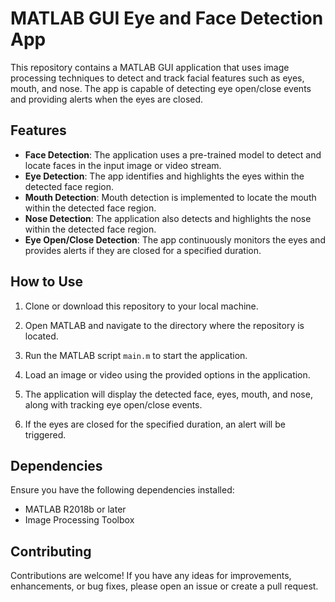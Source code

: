 # MATLAB GUI Eye and Face Detection App

This repository contains a MATLAB GUI application that uses image processing techniques to detect and track facial features such as eyes, mouth, and nose. The app is capable of detecting eye open/close events and providing alerts when the eyes are closed.

## Features

- **Face Detection**: The application uses a pre-trained model to detect and locate faces in the input image or video stream.
- **Eye Detection**: The app identifies and highlights the eyes within the detected face region.
- **Mouth Detection**: Mouth detection is implemented to locate the mouth within the detected face region.
- **Nose Detection**: The application also detects and highlights the nose within the detected face region.
- **Eye Open/Close Detection**: The app continuously monitors the eyes and provides alerts if they are closed for a specified duration.

## How to Use

1. Clone or download this repository to your local machine.

2. Open MATLAB and navigate to the directory where the repository is located.

3. Run the MATLAB script `main.m` to start the application.

4. Load an image or video using the provided options in the application.

5. The application will display the detected face, eyes, mouth, and nose, along with tracking eye open/close events.

6. If the eyes are closed for the specified duration, an alert will be triggered.

## Dependencies

Ensure you have the following dependencies installed:

- MATLAB R2018b or later
- Image Processing Toolbox



## Contributing

Contributions are welcome! If you have any ideas for improvements, enhancements, or bug fixes, please open an issue or create a pull request.



